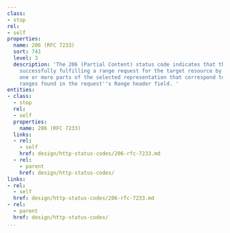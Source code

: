 ```yaml
---
class:
- stop
rel:
- self
properties:
  name: 206 (RFC 7233)
  sort: 741
  level: 3
  description: 'The 206 (Partial Content) status code indicates that the server is
    successfully fulfilling a range request for the target resource by transferring
    one or more parts of the selected representation that correspond to the satisfiable
    ranges found in the request''s Range header field. '
entities:
- class:
  - stop
  rel:
  - self
  properties:
    name: 206 (RFC 7233)
  links:
  - rel:
    - self
    href: design/http-status-codes/206-rfc-7233.md
  - rel:
    - parent
    href: design/http-status-codes/
links:
- rel:
  - self
  href: design/http-status-codes/206-rfc-7233.md
- rel:
  - parent
  href: design/http-status-codes/
...
```


